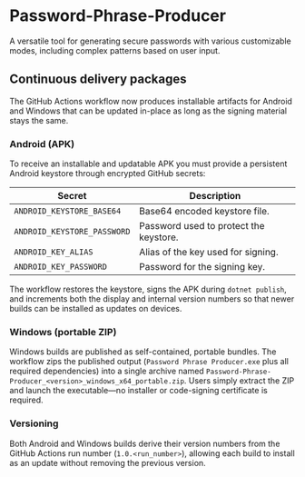 # Password-Phrase-Producer

A versatile tool for generating secure passwords with various customizable modes, including complex patterns based on user input.

## Continuous delivery packages

The GitHub Actions workflow now produces installable artifacts for Android and Windows that can be updated in-place as long as the signing material stays the same.

### Android (APK)

To receive an installable and updatable APK you must provide a persistent Android keystore through encrypted GitHub secrets:

| Secret | Description |
| --- | --- |
| `ANDROID_KEYSTORE_BASE64` | Base64 encoded keystore file. |
| `ANDROID_KEYSTORE_PASSWORD` | Password used to protect the keystore. |
| `ANDROID_KEY_ALIAS` | Alias of the key used for signing. |
| `ANDROID_KEY_PASSWORD` | Password for the signing key. |

The workflow restores the keystore, signs the APK during `dotnet publish`, and increments both the display and internal version numbers so that newer builds can be installed as updates on devices.

### Windows (portable ZIP)

Windows builds are published as self-contained, portable bundles. The workflow zips the published output (`Password Phrase Producer.exe` plus all required dependencies) into a single archive named `Password-Phrase-Producer_<version>_windows_x64_portable.zip`. Users simply extract the ZIP and launch the executable—no installer or code-signing certificate is required.

### Versioning

Both Android and Windows builds derive their version numbers from the GitHub Actions run number (`1.0.<run_number>`), allowing each build to install as an update without removing the previous version.
